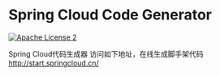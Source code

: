 # Spring Cloud Code Generator
[![Apache License 2](https://img.shields.io/badge/license-ASF2-blue.svg)](https://www.apache.org/licenses/LICENSE-2.0.txt)

Spring Cloud代码生成器
访问如下地址，在线生成脚手架代码
http://start.springcloud.cn/